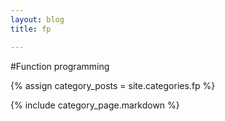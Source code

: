 ```yaml
---
layout: blog
title: fp

---
```


#Function programming 

{% assign category_posts = site.categories.fp %}

{% include category_page.markdown %}

